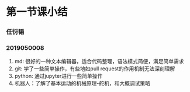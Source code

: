 # 第一节课小结

### 任衍韬

### 2019050008



1. md: 很好的一种文本编辑器，适合代码整理，语法模式简便，满足简单需求
2. git: 学了一些简单操作，有些地如pull request的作用机制无法深刻理解
3. python: 通过jupyter进行一些简单操作
4. 机器人：了解了基本运动的机械原理-舵机，和大概调试策略

